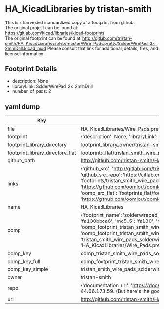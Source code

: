 # HA_KicadLibraries by tristan-smith  
This is a harvested standardized copy of a footprint from github.  
The original project can be found at:  
https://gitlab.com/kicad/libraries/kicad-footprints  
The original footprint can be found at:
http://gitlab.com/tristan-smith/HA_KicadLibraries/blob/master/Wire_Pads.pretty/SolderWirePad_2x_2mmDrill.kicad_mod
Please consult that link for additional, details, files, and license information.  
## Footprint Details
* description: None  
* libraryLink: SolderWirePad_2x_2mmDrill  
* number_of_pads: 2  
## yaml dump  
| Key | Value |  
| --- | --- |  
| file | HA_KicadLibraries/Wire_Pads.pretty/SolderWirePad_2x_2mmDrill.kicad_mod |  
| footprint | {'description': None, 'libraryLink': 'SolderWirePad_2x_2mmDrill', 'number_of_pads': 2} |  
| footprint_library_directory | footprint_library_owner/tristan-smith_HA_KicadLibraries |  
| footprint_library_directory_flat | footprints_flat/tristan_smith_wire_pads_solderwirepad_2x_2mmdrill/working |  
| github_path | http://github.com/tristan-smith/HA_KicadLibraries/blob/master/Wire_Pads.pretty/SolderWirePad_2x_2mmDrill.kicad_mod |  
| links | {'github_src': 'http://gitlab.com/tristan-smith/HA_KicadLibraries/blob/master/Wire_Pads.pretty/SolderWirePad_2x_2mmDrill.kicad_mod', 'github_src_repo': 'https://gitlab.com/kicad/libraries/kicad-footprints', 'oomp_bot': 'footprints/tristan_smith_wire_pads_solderwirepad_2x_2mmdrill/working', 'oomp_bot_github': 'https://github.com/oomlout/oomlout_oomp_footprint_bot/tree/main/footprints/tristan_smith_wire_pads_solderwirepad_2x_2mmdrill/working', 'oomp_src_flat': 'footprints_flat/footprints_flat/tristan_smith_wire_pads_solderwirepad_2x_2mmdrill/working', 'oomp_src_flat_github': 'https://github.com/oomlout/oomlout_oomp_footprint_src/tree/main/footprints_flat/tristan_smith_wire_pads_solderwirepad_2x_2mmdrill/working'} |  
| name | HA_KicadLibraries |  
| oomp | {'footprint_name': 'solderwirepad_2x_2mmdrill', 'library_name': 'wire_pads', 'md5': 'fa130bbca6894f7eede32784440abb05', 'md5_10': 'fa130bbca6', 'md5_5': 'fa130', 'md5_6': 'fa130b', 'oomp_key': 'oomp_tristan_smith_wire_pads_solderwirepad_2x_2mmdrill', 'oomp_key_extra': 'oomp_footprint_tristan_smith_wire_pads_solderwirepad_2x_2mmdrill', 'oomp_key_full': 'oomp_footprint_tristan_smith_wire_pads_solderwirepad_2x_2mmdrill_fa130b', 'oomp_key_simple': 'tristan_smith_wire_pads_solderwirepad_2x_2mmdrill', 'original_filename': 'HA_KicadLibraries/Wire_Pads.pretty/SolderWirePad_2x_2mmDrill.kicad_mod', 'owner_name': 'tristan_smith'} |  
| oomp_key | oomp_tristan_smith_wire_pads_solderwirepad_2x_2mmdrill |  
| oomp_key_full | oomp_footprint_tristan_smith_wire_pads_solderwirepad_2x_2mmdrill |  
| oomp_key_simple | tristan_smith_wire_pads_solderwirepad_2x_2mmdrill |  
| owner | tristan-smith |  
| repo | {'documentation_url': 'https://docs.github.com/rest/overview/resources-in-the-rest-api#rate-limiting', 'message': "API rate limit exceeded for 84.66.173.59. (But here's the good news: Authenticated requests get a higher rate limit. Check out the documentation for more details.)"} |  
| url | http://github.com/tristan-smith/HA_KicadLibraries |  

